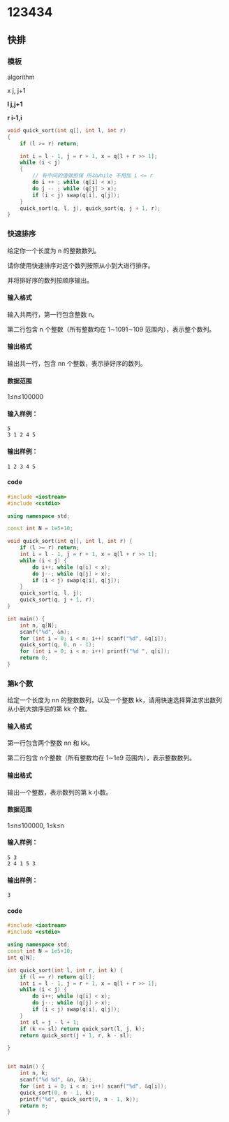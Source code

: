 # 123434



## 快排

### **模板**





algorithm



x j, j+1

**l j,j+1**

**r i-1,i**

```cpp
void quick_sort(int q[], int l, int r)
{
    if (l >= r) return;

    int i = l - 1, j = r + 1, x = q[l + r >> 1];
    while (i < j)
    {
        // 有中间的值做担保 所以while 不用加 i <= r
        do i ++ ; while (q[i] < x);
        do j -- ; while (q[j] > x);
        if (i < j) swap(q[i], q[j]);
    }
    quick_sort(q, l, j), quick_sort(q, j + 1, r);
}


```







### 快速排序



给定你一个长度为 n 的整数数列。

请你使用快速排序对这个数列按照从小到大进行排序。

并将排好序的数列按顺序输出。

#### 输入格式

输入共两行，第一行包含整数 n。

第二行包含 n 个整数（所有整数均在 1∼1091∼109 范围内），表示整个数列。

#### 输出格式

输出共一行，包含 nn 个整数，表示排好序的数列。

#### 数据范围

1≤n≤100000

#### 输入样例：

```
5
3 1 2 4 5
```

#### 输出样例：

```
1 2 3 4 5
```





#### **code**

```cpp
#include <iostream>
#include <cstdio>

using namespace std;

const int N = 1e5+10;

void quick_sort(int q[], int l, int r) {
    if (l >= r) return;
    int i = l - 1, j = r + 1, x = q[l + r >> 1];
    while (i < j) {
        do i++; while (q[i] < x);
        do j--; while (q[j] > x);
        if (i < j) swap(q[i], q[j]);
    }
    quick_sort(q, l, j);
    quick_sort(q, j + 1, r);
}

int main() {
    int n, q[N];
    scanf("%d", &n);
    for (int i = 0; i < n; i++) scanf("%d", &q[i]);
    quick_sort(q, 0, n - 1);
    for (int i = 0; i < n; i++) printf("%d ", q[i]);
    return 0;
}
```



### 第k个数

给定一个长度为 nn 的整数数列，以及一个整数 kk，请用快速选择算法求出数列从小到大排序后的第 kk 个数。

#### 输入格式

第一行包含两个整数 nn 和 kk。

第二行包含 n个整数（所有整数均在 1∼1e9 范围内），表示整数数列。

#### 输出格式

输出一个整数，表示数列的第 k 小数。

#### 数据范围

1≤n≤100000,
1≤k≤n

#### 输入样例：

```
5 3
2 4 1 5 3
```

#### 输出样例：

```
3
```



#### **code**





```cpp
#include <iostream>
#include <cstdio>

using namespace std;
const int N = 1e5+10;
int q[N];

int quick_sort(int l, int r, int k) {
    if (l == r) return q[l];
    int i = l - 1, j = r + 1, x = q[l + r >> 1];
    while (i < j) {
        do i++; while (q[i] < x);
        do j--; while (q[j] > x);
        if (i < j) swap(q[i], q[j]);
    }
    int sl = j - l + 1;
    if (k <= sl) return quick_sort(l, j, k);
    return quick_sort(j + 1, r, k - sl);

}


int main() {
    int n, k;
    scanf("%d %d", &n, &k);
    for (int i = 0; i < n; i++) scanf("%d", &q[i]);
    quick_sort(0, n - 1, k);
    printf("%d", quick_sort(0, n - 1, k));
    return 0;
}
```





